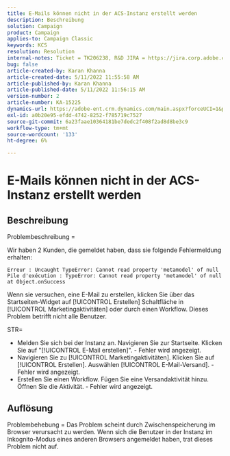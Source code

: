 ```yaml
---
title: E-Mails können nicht in der ACS-Instanz erstellt werden
description: Beschreibung
solution: Campaign
product: Campaign
applies-to: Campaign Classic
keywords: KCS
resolution: Resolution
internal-notes: Ticket = TK206238, R&D JIRA = https://jira.corp.adobe.com/browse/CAMP-39887
bug: false
article-created-by: Karan Khanna
article-created-date: 5/11/2022 11:55:58 AM
article-published-by: Karan Khanna
article-published-date: 5/11/2022 11:56:15 AM
version-number: 2
article-number: KA-15225
dynamics-url: https://adobe-ent.crm.dynamics.com/main.aspx?forceUCI=1&pagetype=entityrecord&etn=knowledgearticle&id=61b7974e-21d1-ec11-a7b5-00224809c556
exl-id: a0b20e95-efdd-4742-8252-f785719c7527
source-git-commit: 6a23faae10364181be7dedc2f408f2ad8d8be3c9
workflow-type: tm+mt
source-wordcount: '133'
ht-degree: 6%

---
```


# E-Mails können nicht in der ACS-Instanz erstellt werden

## Beschreibung


Problembeschreibung =

Wir haben 2 Kunden, die gemeldet haben, dass sie folgende Fehlermeldung erhalten:

```
Erreur : Uncaught TypeError: Cannot read property 'metamodel' of null
Pile d'exécution : TypeError: Cannot read property 'metamodel' of null
at Object.onSuccess
```

Wenn sie versuchen, eine E-Mail zu erstellen, klicken Sie über das Startseiten-Widget auf [!UICONTROL Erstellen] Schaltfläche in [!UICONTROL Marketingaktivitäten] oder durch einen Workflow.
Dieses Problem betrifft nicht alle Benutzer.



STR=

- Melden Sie sich bei der Instanz an. Navigieren Sie zur Startseite. Klicken Sie auf &quot;[!UICONTROL E-Mail erstellen]&quot;. - Fehler wird angezeigt.
- Navigieren Sie zu [!UICONTROL Marketingaktivitäten]. Klicken Sie auf [!UICONTROL Erstellen]. Auswählen [!UICONTROL E-Mail-Versand]. - Fehler wird angezeigt.
- Erstellen Sie einen Workflow. Fügen Sie eine Versandaktivität hinzu. Öffnen Sie die Aktivität. - Fehler wird angezeigt.



## Auflösung


Problembehebung = Das Problem scheint durch Zwischenspeicherung im Browser verursacht zu werden. Wenn sich die Benutzer in der Instanz im Inkognito-Modus eines anderen Browsers angemeldet haben, trat dieses Problem nicht auf.
